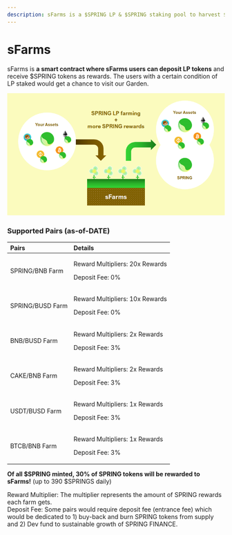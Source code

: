 ```yaml
---
description: sFarms is a $SPRING LP & $SPRING staking pool to harvest $SRPING
---
```


# sFarms

sFarms is **a smart contract where sFarms users can deposit LP tokens** and receive $SPRING tokens as rewards. The users with a certain condition of LP staked would get a chance to visit our Garden.

![](../../.gitbook/assets/image%20%2821%29.png)

### Supported Pairs \(as-of-DATE\)

<table>
  <thead>
    <tr>
      <th style="text-align:left">Pairs</th>
      <th style="text-align:left">Details</th>
    </tr>
  </thead>
  <tbody>
    <tr>
      <td style="text-align:left">SPRING/BNB Farm</td>
      <td style="text-align:left">
        <p>Reward Multipliers: 20x Rewards</p>
        <p>Deposit Fee: 0%</p>
      </td>
    </tr>
    <tr>
      <td style="text-align:left">SPRING/BUSD Farm</td>
      <td style="text-align:left">
        <p>Reward Multipliers: 10x Rewards</p>
        <p>Deposit Fee: 0%</p>
      </td>
    </tr>
    <tr>
      <td style="text-align:left">BNB/BUSD Farm</td>
      <td style="text-align:left">
        <p>Reward Multipliers: 2x Rewards</p>
        <p>Deposit Fee: 3%</p>
      </td>
    </tr>
    <tr>
      <td style="text-align:left">CAKE/BNB Farm</td>
      <td style="text-align:left">
        <p>Reward Multipliers: 2x Rewards</p>
        <p>Deposit Fee: 3%</p>
      </td>
    </tr>
    <tr>
      <td style="text-align:left">USDT/BUSD Farm</td>
      <td style="text-align:left">
        <p>Reward Multipliers: 1x Rewards</p>
        <p>Deposit Fee: 3%</p>
      </td>
    </tr>
    <tr>
      <td style="text-align:left">BTCB/BNB Farm</td>
      <td style="text-align:left">
        <p>Reward Multipliers: 1x Rewards</p>
        <p>Deposit Fee: 3%</p>
      </td>
    </tr>
  </tbody>
</table>

**Of all $SPRING minted, 30% of SPRING tokens will be rewarded to sFarms!** \(up to 390 $SPRINGS daily\)  
  
Reward Multiplier: The multiplier represents the amount of SPRING rewards each farm gets.  
Deposit Fee: Some pairs would require deposit fee \(entrance fee\) which would be dedicated to 1\) buy-back and burn SPRING tokens from supply and 2\) Dev fund to sustainable growth of SPRING FINANCE.

